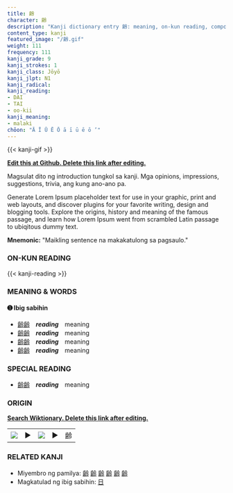 ```yaml
---
title: 齢
character: 齢
description: "Kanji dictionary entry 齢: meaning, on-kun reading, compounds, origin, related kanji"
content_type: kanji
featured_image: "/齢.gif"
weight: 111
frequency: 111
kanji_grade: 9
kanji_strokes: 1
kanji_class: Jōyō
kanji_jlpt: N1
kanji_radical: 
kanji_reading: 
- DAI
- TAI
- oo-kii
kanji_meaning:
- malaki
chōon: "Ā Ī Ū Ē Ō ā ī ū ē ō ’"
---
```

[//]: # (Don't edit the line below. Kanji animated GIF code is automatically generated.)
{{< kanji-gif >}}

[//]: # (Edit below this line.)

**[Edit this at Github. Delete this link after editing.](https://github.com/tim0g/tim/tree/main/content/kanji/齢/index.md)**

Magsulat dito ng introduction tungkol sa kanji. Mga opinions, impressions, suggestions, trivia, ang kung ano-ano pa.

Generate Lorem Ipsum placeholder text for use in your graphic, print and web layouts, and discover plugins for your favorite writing, design and blogging tools. Explore the origins, history and meaning of the famous passage, and learn how Lorem Ipsum went from scrambled Latin passage to ubiqitous dummy text.
 
**Mnemonic:** "Maikling sentence na makakatulong sa pagsaulo."

### ON-KUN READING

[//]: # (Don't edit the line below. ON-KUN READING code is automatically generated.)
{{< kanji-reading >}}

### MEANING & WORDS

#### ➊ **Ibig sabihin**
  - [齢](../齢)[齢](../齢)　***reading***　meaning
  - [齢](../齢)[齢](../齢)　***reading***　meaning
  - [齢](../齢)[齢](../齢)　***reading***　meaning
  - [齢](../齢)[齢](../齢)　***reading***　meaning

### SPECIAL READING
  - [齢](../齢)[齢](../齢)　***reading***　meaning

### ORIGIN

**[Search Wiktionary. Delete this link after editing.](https://wiktionary.org/wiki/齢)**
<table class="kanji-table"><tr><td>
<img src="60px-齢-bronze.svg.png">
</td><td>▶</td><td>
<img src="60px-齢-oracle.svg.png">
</td><td>▶</td>
<td class="kanji-origin">齢</td>
</tr></table>

### RELATED KANJI
- Miyembro ng pamilya: [齢](../齢) [齢](../齢) [齢](../齢) [齢](../齢) [齢](../齢) [齢](../齢)
- Magkatulad ng ibig sabihin: [日](../日)
